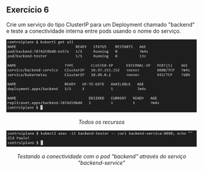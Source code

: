 ## Exercício 6

Crie um serviço do tipo ClusterIP para um Deployment chamado "backend" e teste a conectividade interna entre pods usando o nome do serviço.

<div align="center"><img src="../assets/image6.png"/>
    <p><i>Todos os recursos</i></p>
</div>

<div align="center"><img src="../assets/image6-1.png"/>
    <p><i>Testando a conectividade com o pod "backend" através do serviço "backend-service"</i></p>
</div>
